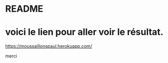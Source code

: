 # README

# voici le lien pour aller voir le résultat.

https://moussaillonspaul.herokuapp.com/


merci
